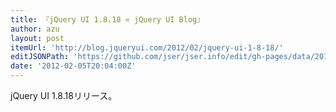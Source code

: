 ```yaml
---
title: 『jQuery UI 1.8.18 « jQuery UI Blog』
author: azu
layout: post
itemUrl: 'http://blog.jqueryui.com/2012/02/jquery-ui-1-8-18/'
editJSONPath: 'https://github.com/jser/jser.info/edit/gh-pages/data/2012/02/index.json'
date: '2012-02-05T20:04:00Z'
---
```

jQuery UI 1.8.18リリース。
